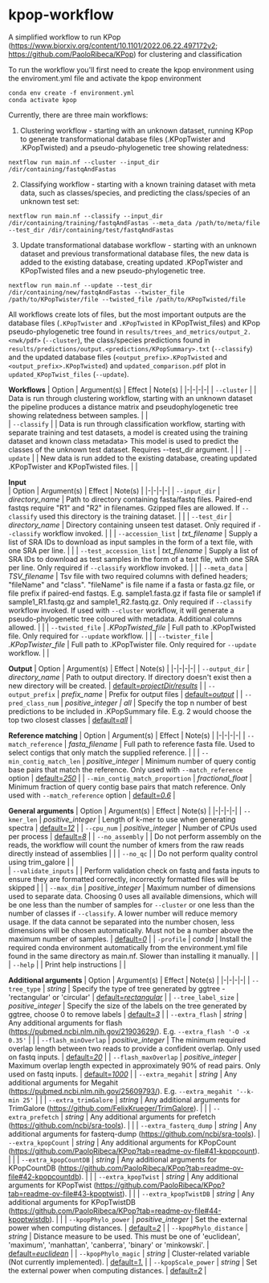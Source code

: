# kpop-workflow
A simplified workflow to run KPop (https://www.biorxiv.org/content/10.1101/2022.06.22.497172v2; https://github.com/PaoloRibeca/KPop) for clustering and classification

To run the workflow you'll first need to create the kpop environment using the enviroment.yml file and activate the kpop environment 
```
conda env create -f environment.yml
conda activate kpop​
```

Currently, there are three main workflows:
1. Clustering workflow - starting with an unknown dataset, running KPop to generate transformational database files (.KPopTwister and .KPopTwisted) and a pseudo-phylogenetic tree showing relatedness:
```
nextflow run main.nf --cluster --input_dir /dir/containing/fastqAndFastas
```

2. Classifying workflow - starting with a known training dataset with meta data, such as classes/species, and predicting the class/species of an unknown test set:
```
nextflow run main.nf --classify --input_dir /dir/containing/training/fastqAndFastas --meta_data /path/to/meta/file --test_dir /dir/containing/test/fastqAndFastas
```

3. Update transformational database workflow - starting with an unknown dataset and previous transformational database files, the new data is added to the existing database, creating updated .KPopTwister and KPopTwisted files and a new pseudo-phylogenetic tree.
```
nextflow run main.nf --update --test_dir /dir/containing/new/fastqAndFastas --twister_file /path/to/KPopTwister/file --twisted_file /path/to/KPopTwisted/file
```

All workflows create lots of files, but the most important outputs are the database files (`.KPopTwister` and `.KPopTwisted` in KPopTwist_files) and KPop pseudo-phylogenetic tree found in `results/trees_and_metrics/output_2.<nwk/pdf>` (`--cluster`), the class/species predictions found in `results/predictions/output.<predictions/KPopSummary>.txt` (`--classify`) and the updated database files (`<output_prefix>.KPopTwisted` and `<output_prefix>.KPopTwisted`) and `updated_comparison.pdf` plot in `updated_KPopTwist_files` (`--update`).

**Workflows**
| Option | Argument(s) | Effect | Note(s) |
|-|-|-|-|
| `--cluster` |  | Data is run through clustering workflow, starting with an unknown dataset the pipeline produces a distance matrix and pseudophylogenetic tree showing relatedness between samples. |  |         
| `--classify` |  | Data is run through classification workflow, starting with separate training and test datasets, a model is created using the training dataset and known class metadata> This model is used to predict the classes of the unknown test dataset. Requires --test_dir argument. |  |
| `--update` |  | New data is run added to the existing database, creating updated .KPopTwister and KPopTwisted files. |  |

**Input**  
| Option | Argument(s) | Effect | Note(s) |
|-|-|-|-|
| `--input_dir` | _directory\_name_ | Path to directory containing fasta/fastq files. Paired-end fastqs require "R1" and "R2" in filenames. Gzipped files are allowed. If `--classify` used this directory is the training dataset. |  |
| `--test_dir` | _directory\_name_ | Directory containing unseen test dataset. Only required if `--classify` workflow invoked. |  |
| `--accession_list` | _txt\_filename_ | Supply a list of SRA IDs to download as input samples in the form of a text file, with one SRA per line. |  |
| `--test_accession_list` | _txt\_filename_ | Supply a list of SRA IDs to download as test samples in the form of a text file, with one SRA per line. Only required if `--classify` workflow invoked. |  |
| `--meta_data` | _TSV\_filename_ | Tsv file with two required columns with defined headers; "fileName" and "class". "fileName" is file name if a fasta or fasta.gz file, or file prefix if paired-end fastqs. E.g. sample1.fasta.gz if fasta file or sample1 if sample1_R1.fastq.gz and sample1_R2.fastq.gz. Only required if `--classify` workflow invoked. If used with `--cluster` workflow, it will generate a pseudo-phylogenetic tree coloured with metadata. Additional columns allowed. |  | 
| `--twisted_file` | _.KPopTwisted\_file_ | Full path to .KPopTwisted file. Only required for `--update` workflow. |  |
| `--twister_file` | _.KPopTwister\_file_ | Full path to .KPopTwister file. Only required for `--update` workflow. |  |

**Output**
| Option | Argument(s) | Effect | Note(s) |
|-|-|-|-|
| `--output_dir` | _directory\_name_ | Path to output directory. If directory doesn't exist then a new directory will be created. | <ins>default=_projectDir\/results_</ins> |
| `--output_prefix` | _prefix\_name_ | Prefix for output files | <ins>default=_output_</ins> |
| `--pred_class_num` | _positive\_integer \| all_ | Specify the top n number of best predictions to be included in .KPopSummary file. E.g. 2 would choose the top two closest classes | <ins>default=_all_</ins> |

**Reference matching**
| Option | Argument(s) | Effect | Note(s) |
|-|-|-|-|
| `--match_reference` | _fasta\_filename_ | Full path to reference fasta file. Used to select contigs that only match the supplied reference. |  |
| `--min_contig_match_len` | _positive\_integer_ | Minimum number of query contig base pairs that match the reference. Only used with `--match_reference` option | <ins>default=_250_</ins> |
| `--min_contig_match_proportion` | _fractional\_float_ | Minimum fraction of query contig base pairs that match reference. Only used with `--match_reference` option | <ins>default=_0.6_</ins> |
        
**General arguments**
| Option | Argument(s) | Effect | Note(s) |
|-|-|-|-|
| `--kmer_len` | _positive\_integer_ | Length of k-mer to use when generating spectra | <ins>default=_12_</ins> |
| `--cpu_num` | _positive\_integer_ | Number of CPUs used per process | <ins>default=_8_</ins> |
| `--no_assembly` |  | Do not perform assembly on the reads, the workflow will count the number of kmers from the raw reads directly instead of assemblies |  |
| `--no_qc` |  | Do not perform quality control using trim_galore |  |    
| `--validate_inputs` |  | Perform validation check on fastq and fasta inputs to ensure they are formatted correctly, incorrectly formatted files will be skipped |  |
| `--max_dim` | _positive\_integer_ | Maximum number of dimensions used to separate data. Choosing 0 uses all available dimensions, which will be one less than the number of samples for `--cluster` or one less than the number of classes if `--classify`. A lower number will reduce memory usage. If the data cannot be separated into the number chosen, less dimensions will be chosen automatically. Must not be a number above the maximum number of samples. | <ins>default=_0_</ins> |
| `-profile` | _conda_ | Install the required conda environment automatically from the environment.yml file found in the same directory as main.nf. Slower than installing it manually. |  |
| `--help` |  | Print help instructions |  |

**Additional arguments**
| Option | Argument(s) | Effect | Note(s) |
|-|-|-|-|
| `--tree_type` | _string_ | Specify the type of tree generated by ggtree - 'rectangular' or 'circular' | <ins>default=_rectangular_</ins> |
| `--tree_label_size` | _positive\_integer_ | Specify the size of the labels on the tree generated by ggtree, choose 0 to remove labels | <ins>default=_3_</ins> |
| `--extra_flash` | _string_ | Any additional arguments for flash (https://pubmed.ncbi.nlm.nih.gov/21903629/). E.g. `--extra_flash '-O -x 0.35'` |  |
| `--flash_minOverlap` | _positive\_integer_ | The minimum required overlap length between two reads to provide a confident overlap. Only used on fastq inputs. | <ins>default=_20_</ins> |
| `--flash_maxOverlap` | _positive\_integer_ | Maximum overlap length expected in approximately 90% of read pairs. Only used on fastq inputs. | <ins>default=_1000_</ins> |
| `--extra_megahit` | _string_ | Any additional arguments for Megahit (https://pubmed.ncbi.nlm.nih.gov/25609793/). E.g. `--extra_megahit '--k-min 25'` |  |
| `--extra_trimGalore` | _string_ | Any additional arguments for TrimGalore (https://github.com/FelixKrueger/TrimGalore). |  |
| `--extra_prefetch` | _string_ | Any additional arguments for prefetch (https://github.com/ncbi/sra-tools). |  |
| `--extra_fasterq_dump` | _string_ | Any additional arguments for fasterq-dump (https://github.com/ncbi/sra-tools).
| `--extra_kpopCount` | _string_ | Any additional arguments for KPopCount (https://github.com/PaoloRibeca/KPop?tab=readme-ov-file#41-kpopcount). |  |
| `--extra_kpopCountDB` | _string_ | Any additional arguments for KPopCountDB (https://github.com/PaoloRibeca/KPop?tab=readme-ov-file#42-kpopcountdb). |  |
| `--extra_kpopTwist` | _string_ | Any additional arguments for KPopTwist (https://github.com/PaoloRibeca/KPop?tab=readme-ov-file#43-kpoptwist). |  |
| `--extra_kpopTwistDB` | _string_ | Any additional arguments for KPopTwistDB (https://github.com/PaoloRibeca/KPop?tab=readme-ov-file#44-kpoptwistdb). |  |
| `--kpopPhylo_power` | _positive\_integer_ | Set the external power when computing distances. | <ins>default=_2_</ins> |
| `--kpopPhylo_distance` | _string_ | Distance measure to be used. This must be one of 'euclidean', 'maximum', 'manhattan', 'canberra', 'binary' or 'minkowski'. | <ins>default=_euclidean_</ins> |
| `--kpopPhylo_magic` | _string_ | Cluster-related variable (Not currently implemented). | <ins>default=_1._</ins> |
| `--kpopScale_power` | _string_ | Set the external power when computing distances. | <ins>default=_2_</ins> |
